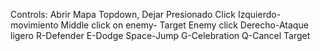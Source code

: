 Controls:
Abrir Mapa Topdown, 
Dejar Presionado Click Izquierdo- movimiento
Middle click on enemy- Target Enemy
click Derecho-Ataque ligero
R-Defender
E-Dodge
Space-Jump
G-Celebration
Q-Cancel Target
